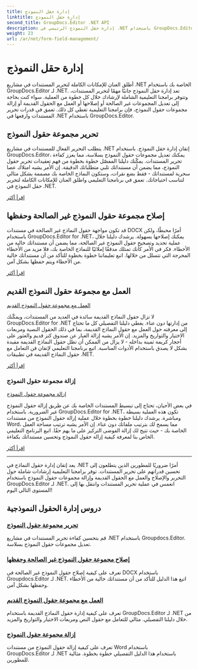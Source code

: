 ```yaml
---
title: إدارة حقل النموذج
linktitle: إدارة حقل النموذج
second_title: GroupDocs.Editor .NET API
description: إدارة حقل النموذج الرئيسي في .NET باستخدام GroupDocs.Editor. تعرف على كيفية تحرير مجموعات حقول النماذج وإصلاحها والعمل معها وإزالتها بسلاسة.
weight: 23
url: /ar/net/form-field-management/
---
```


# إدارة حقل النموذج

أطلق العنان للإمكانات الكاملة لتحرير المستندات في مشاريع .NET الخاصة بك باستخدام GroupDocs.Editor لـ .NET. تعد إدارة حقل النموذج جانبًا مهمًا لتحرير المستندات، وتتوفر برامجنا التعليمية الشاملة لإرشادك خلال كل خطوة من العملية. سواء كنت بحاجة إلى تعديل المجموعات غير الصالحة أو إصلاحها أو العمل مع الحقول القديمة أو إزالة مجموعات حقول النموذج، فإن برامجنا التعليمية تغطي كل ذلك. تعمق في قدرات تحرير المستندات وارفعها في .NET باستخدام GroupDocs.Editor.

## تحرير مجموعة حقول النموذج

يتطلب التحرير الفعال للمستندات في مشاريع .NET إتقان إدارة حقل النموذج. باستخدام GroupDocs.Editor، يمكنك تعديل مجموعات حقول النموذج بسلاسة، مما يعزز كفاءة تحرير المستندات. يمكّنك دليلنا المفصّل خطوة بخطوة من فهم تعقيدات تحرير حقول النموذج، مما يضمن أن مستنداتك تلبي متطلباتك الدقيقة. إن الأمر يشبه امتلاك عصا سحرية لمستنداتك - فقط بضع نقرات، وستكون النماذج الخاصة بك مصممة بشكل مثالي لتناسب احتياجاتك. تعمق في برنامجنا التعليمي واطلق العنان للإمكانات الكاملة لتحرير حقل النموذج في .NET.

[اقرأ أكثر](./edit-form-field-collection/)

## إصلاح مجموعة حقول النموذج غير الصالحة وحفظها

قد تكون مواجهة حقول النماذج غير الصالحة في مستندات DOCX أمرًا محبطًا، ولكن باستخدام GroupDocs.Editor for .NET، يمكنك إصلاحها بسهولة. يرشدك دليلنا خلال عملية تحديد وتصحيح حقول النموذج غير الصالحة، مما يضمن أن مستنداتك خالية من الأخطاء. فكر في الأمر كأنك تمتلك مدققًا إملائيًا للنماذج الخاصة بك، فلا مزيد من الأخطاء المحرجة التي تتسلل من خلالها. اتبع تعليماتنا خطوة بخطوة للتأكد من أن مستنداتك خالية من الأخطاء ويتم حفظها بشكل آمن.

[اقرأ أكثر](./fix-invalid-form-field-collection-save/)

## العمل مع مجموعة حقول النموذج القديم
[العمل مع مجموعة حقول النموذج القديم](./work-legacy-form-field-collection/)

لا تزال حقول النماذج القديمة سائدة في العديد من المستندات، ويمكّنك GroupDocs.Editor for .NET من إدارتها دون عناء. يغطي دليلنا التفصيلي كل ما تحتاج إلى معرفته حول العمل مع حقول النماذج القديمة، بما في ذلك الحقول النصية ومربعات الاختيار والتواريخ والمزيد. إن الأمر يشبه إزالة الغبار عن صندوق كنز قديم والعثور على أحجار كريمة ثمينة بداخله - لا يزال من الممكن أن تظل حقول النماذج القديمة مفيدة بشكل لا يصدق باستخدام الأدوات المناسبة. اتبع برنامجنا التعليمي لإتقان فن التعامل مع حقول النماذج القديمة في تطبيقات .NET.

[اقرأ أكثر](./work-legacy-form-field-collection/)

### إزالة مجموعة حقول النموذج
[إزالة مجموعة حقول النموذج](./remove-form-field-collection/)

في بعض الأحيان، تحتاج إلى تبسيط المستندات الخاصة بك عن طريق إزالة حقول النموذج غير الضرورية. باستخدام GroupDocs.Editor for .NET، تكون هذه العملية بسيطة ومباشرة. يرشدك دليلنا خطوة بخطوة خلال عملية إزالة حقول النموذج من مستندات Word، مما يسمح لك بترتيب ملفاتك دون عناء. إن الأمر يشبه ترتيب مساحة العمل الخاصة بك - حيث تتيح لك إزالة الفوضى التركيز على ما يهم حقًا. اتبع البرنامج التعليمي الخاص بنا لمعرفة كيفية إزالة حقول النموذج وتحسين مستنداتك بكفاءة.

[اقرأ أكثر](./remove-form-field-collection/)

---

يعد إتقان إدارة حقول النماذج في .NET أمرًا ضروريًا للمطورين الذين يتطلعون إلى تحسين قدراتهم على تحرير المستندات. توفر برامجنا التعليمية إرشادات شاملة حول التحرير والإصلاح والعمل مع الحقول القديمة وإزالة مجموعات حقول النموذج باستخدام GroupDocs.Editor لـ .NET. انغمس في عملية تحرير المستندات وانتقل بها إلى المستوى التالي اليوم!
## دروس إدارة الحقول النموذجية
### [تحرير مجموعة حقول النموذج](./edit-form-field-collection/)
قم بتحسين كفاءة تحرير المستندات في مشاريع .NET باستخدام Groupdocs.Editor. تعديل مجموعات حقول النموذج بسلاسة.
### [إصلاح مجموعة حقول النموذج غير الصالحة وحفظها](./fix-invalid-form-field-collection-save/)
تعرف على كيفية إصلاح حقول النموذج غير الصالحة في DOCX باستخدام Groupdocs.Editor لـ .NET. اتبع هذا الدليل للتأكد من أن مستنداتك خالية من الأخطاء وحفظها بشكل آمن.
### [العمل مع مجموعة حقول النموذج القديم](./work-legacy-form-field-collection/)
تعرف على كيفية إدارة حقول النماذج القديمة باستخدام GroupDocs.Editor لـ .NET من خلال دليلنا التفصيلي. مثالي للتعامل مع حقول النص ومربعات الاختيار والتواريخ والمزيد.
### [إزالة مجموعة حقول النموذج](./remove-form-field-collection/)
تعرف على كيفية إزالة حقول النموذج من مستندات Word باستخدام GroupDocs.Editor لـ .NET باستخدام هذا الدليل التفصيلي خطوة بخطوة. مثالية للمطورين.